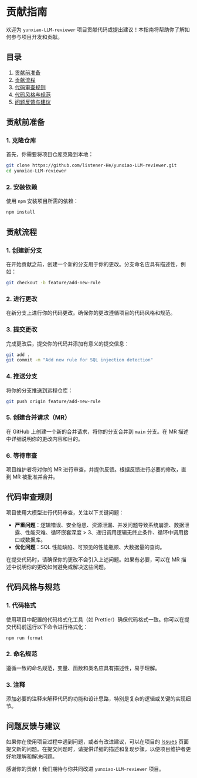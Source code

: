 # 贡献指南

欢迎为 `yunxiao-LLM-reviewer` 项目贡献代码或提出建议！本指南将帮助你了解如何参与项目开发和贡献。

## 目录
1. [贡献前准备](#贡献前准备)
2. [贡献流程](#贡献流程)
3. [代码审查规则](#代码审查规则)
4. [代码风格与规范](#代码风格与规范)
5. [问题反馈与建议](#问题反馈与建议)

## 贡献前准备
### 1. 克隆仓库
首先，你需要将项目仓库克隆到本地：
```bash
git clone https://github.com/listener-He/yunxiao-LLM-reviewer.git
cd yunxiao-LLM-reviewer
```

### 2. 安装依赖
使用 `npm` 安装项目所需的依赖：
```bash
npm install
```

## 贡献流程
### 1. 创建新分支
在开始贡献之前，创建一个新的分支用于你的更改。分支命名应具有描述性，例如：
```bash
git checkout -b feature/add-new-rule
```

### 2. 进行更改
在新分支上进行你的代码更改。确保你的更改遵循项目的代码风格和规范。

### 3. 提交更改
完成更改后，提交你的代码并添加有意义的提交信息：
```bash
git add .
git commit -m "Add new rule for SQL injection detection"
```

### 4. 推送分支
将你的分支推送到远程仓库：
```bash
git push origin feature/add-new-rule
```

### 5. 创建合并请求（MR）
在 GitHub 上创建一个新的合并请求，将你的分支合并到 `main` 分支。在 MR 描述中详细说明你的更改内容和目的。

### 6. 等待审查
项目维护者将对你的 MR 进行审查，并提供反馈。根据反馈进行必要的修改，直到 MR 被批准并合并。

## 代码审查规则
项目使用大模型进行代码审查，关注以下关键问题：
- **严重问题**：逻辑错误、安全隐患、资源泄漏、并发问题导致系统崩溃、数据泄露、性能灾难、循环嵌套深度 > 3、递归调用逻辑无终止条件、循环中调用接口或数据库。
- **优化问题**：SQL 性能缺陷、可预见的性能瓶颈、大数据量的查询。

在提交代码时，请确保你的更改不会引入上述问题。如果有必要，可以在 MR 描述中说明你的更改如何避免或解决这些问题。

## 代码风格与规范
### 1. 代码格式
使用项目中配置的代码格式化工具（如 Prettier）确保代码格式一致。你可以在提交代码前运行以下命令进行格式化：
```bash
npm run format
```

### 2. 命名规范
遵循一致的命名规范，变量、函数和类名应具有描述性，易于理解。

### 3. 注释
添加必要的注释来解释代码的功能和设计思路，特别是复杂的逻辑或关键的实现细节。

## 问题反馈与建议
如果你在使用项目过程中遇到问题，或者有改进建议，可以在项目的 [Issues](https://github.com/listener-He/yunxiao-LLM-reviewer/issues) 页面提交新的问题。在提交问题时，请提供详细的描述和复现步骤，以便项目维护者更好地理解和解决问题。

感谢你的贡献！我们期待与你共同改进 `yunxiao-LLM-reviewer` 项目。
